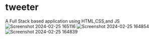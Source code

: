 # tweeter
A Full Stack based application using HTML,CSS,and JS 
![Screenshot 2024-02-25 165116](https://github.com/SMD-create/tweeter/assets/127458285/f3978341-1aab-4e4b-b4b6-b2463a4e55d7)
![Screenshot 2024-02-25 164854](https://github.com/SMD-create/tweeter/assets/127458285/a51ddf95-f734-4026-a53e-05265091d75a)
![Screenshot 2024-02-25 164839](https://github.com/SMD-create/tweeter/assets/127458285/7555dd97-0a81-43d2-a568-99e0227dcf96)
